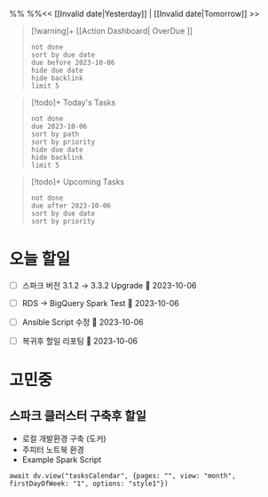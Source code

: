 %%  %%<< [[Invalid date|Yesterday]] | [[Invalid date|Tomorrow]] >>

> [!warning]+ [[Action Dashboard| OverDue ]]
> ```tasks
> not done
> sort by due date
> due before 2023-10-06
> hide due date
> hide backlink
> limit 5
> ```

> [!todo]+ Today's Tasks
> ```tasks
> not done
> due 2023-10-06
> sort by path
> sort by priority
> hide due date
> hide backlink
> limit 5
> ```

> [!todo]+ Upcoming Tasks
> ```tasks  
> not done  
> due after 2023-10-06  
> sort by due date
> sort by priority  


# 오늘 할일
- [ ] 스파크 버전 3.1.2 → 3.3.2 Upgrade 📅 2023-10-06
- [ ] RDS → BigQuery Spark Test 📅 2023-10-06 
- [ ] Ansible Script 수정 📅 2023-10-06 
- [ ] 복귀후 할일 리포팅 📅 2023-10-06 



# 고민중
## 스파크 클러스터 구축후 할일
- 로컬 개발환경 구축 (도커)
- 주피터 노트북 환경
- Example Spark Script 

```dataviewjs
await dv.view("tasksCalendar", {pages: "", view: "month", firstDayOfWeek: "1", options: "style1"})
```
